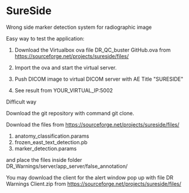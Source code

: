 # SureSide
Wrong side marker detection system for radiographic image

Easy way to test the application:

1. Download the Virtualbox ova file DR_QC_buster GitHub.ova from  https://sourceforge.net/projects/sureside/files/
  
2. Import the ova and start the virtual server.

3. Push DICOM image to virtual DICOM server with AE Title "SURESIDE"

4. See result from YOUR_VIRTUAL_IP:5002


Difficult way

Download the git repository with command git clone.

Download the files from https://sourceforge.net/projects/sureside/files/

1. anatomy_classification.params
2. frozen_east_text_detection.pb
3. marker_detection.params

and place the files inside folder DR_Warnings/server/app_server/false_annotation/

You may download the client for the alert window pop up with file DR Warnings Client.zip from https://sourceforge.net/projects/sureside/files/




